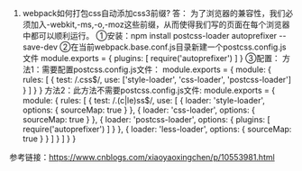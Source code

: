 1. webpack如何打包css自动添加css3前缀?
答：
为了浏览器的兼容性，我们必须加入-webkit,-ms,-o,-moz这些前缀，从而使得我们写的页面在每个浏览器中都可以顺利运行。
①安装：npm install postcss-loader autoprefixer --save-dev
②在当前webpack.base.conf.js目录新建一个postcss.config.js文件
module.exports = {
    plugins: [
        require('autoprefixer')
    ]
}
③配置：
方法1：需要配置postcss.config.js文件：
module.exports = {
    module: {
        rules: [
            {
                test: /\.css$/,
                use: ['style-loader', 'css-loader', 'postcss-loader']
            }
        ]
    }
}
方法2：此方法不需要postcss.config.js文件:
module.exports = {
    module: {
        rules: [
            {
                test: /\.(c|le)ss$/,
                use: [
                    {
                        loader: 'style-loader',
                        options: {
                            sourceMap: true
                        }
                    },
                    {
                        loader: 'css-loader',
                        options: {
                            sourceMap: true
                        }
                    }, 
                    {
                        loader: 'postcss-loader',
                        options: {
                            plugins: [
                                require('autoprefixer')
                            ]
                        }
                    },
                    {
                        loader: 'less-loader',
                        options: {
                            sourceMap: true
                        }
                    }
                ]
            }
        ]
    }
}

参考链接：https://www.cnblogs.com/xiaoyaoxingchen/p/10553981.html